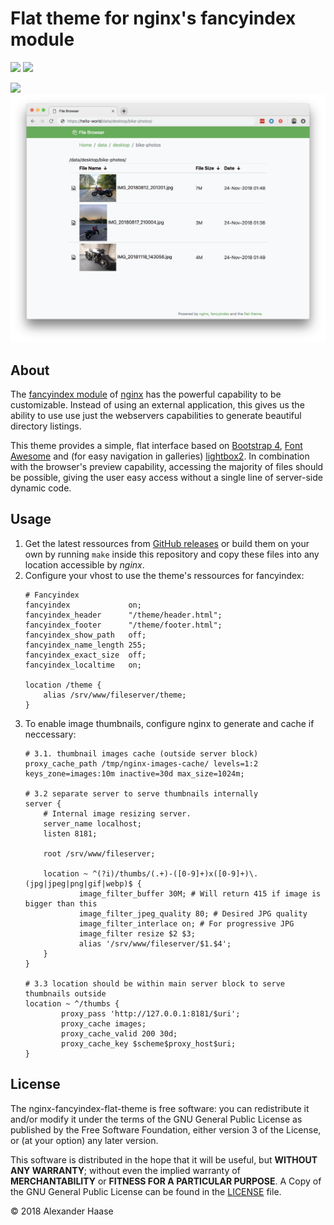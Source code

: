 # Flat theme for nginx's fancyindex module

[![](https://img.shields.io/github/issues-raw/alehaa/nginx-fancyindex-flat-theme.svg?style=flat-square)](https://github.com/alehaa/nginx-fancyindex-flat-theme/issues)
[![](https://img.shields.io/badge/license-GPLv3-blue.svg?style=flat-square)](LICENSE)

![](doc/screenshot.png)
![](doc/screenshot-thumbs.png)


## About

The [fancyindex module](https://github.com/aperezdc/ngx-fancyindex) of
[nginx](http://nginx.org/) has the powerful capability to be customizable.
Instead of using an external application, this gives us the ability to use use
just the webservers capabilities to generate beautiful directory listings.

This theme provides a simple, flat interface based on
[Bootstrap 4](https://getbootstrap.com), [Font Awesome](https://fontawesome.com)
and (for easy navigation in galleries)
[lightbox2](http://lokeshdhakar.com/projects/lightbox2/). In combination with
the browser's preview capability, accessing the majority of files should be
possible, giving the user easy access without a single line of server-side
dynamic code.


## Usage

1. Get the latest ressources from [GitHub releases](https://github.com/alehaa/nginx-fancyindex-flat-theme/releases)
   or build them on your own by running `make` inside this repository and copy
   these files into any location accessible by *nginx*.
2. Configure your vhost to use the theme's ressources for fancyindex:
    ```
    # Fancyindex
    fancyindex             on;
    fancyindex_header      "/theme/header.html";
    fancyindex_footer      "/theme/footer.html";
    fancyindex_show_path   off;
    fancyindex_name_length 255;
    fancyindex_exact_size  off;
    fancyindex_localtime   on;

    location /theme {
        alias /srv/www/fileserver/theme;
    }
    ```
3. To enable image thumbnails, configure nginx to generate and cache if neccessary:
    ```
    # 3.1. thumbnail images cache (outside server block)
    proxy_cache_path /tmp/nginx-images-cache/ levels=1:2 keys_zone=images:10m inactive=30d max_size=1024m;

    # 3.2 separate server to serve thumbnails internally
    server {
        # Internal image resizing server.
        server_name localhost;
        listen 8181;

        root /srv/www/fileserver;

        location ~ ^(?i)/thumbs/(.+)-([0-9]+)x([0-9]+)\.(jpg|jpeg|png|gif|webp)$ {
                image_filter_buffer 30M; # Will return 415 if image is bigger than this
                image_filter_jpeg_quality 80; # Desired JPG quality
                image_filter_interlace on; # For progressive JPG
                image_filter resize $2 $3;
                alias '/srv/www/fileserver/$1.$4';
        }
    }

    # 3.3 location should be within main server block to serve thumbnails outside
    location ~ ^/thumbs {
            proxy_pass 'http://127.0.0.1:8181/$uri';
            proxy_cache images;
            proxy_cache_valid 200 30d;
            proxy_cache_key $scheme$proxy_host$uri;
    }
    ```

## License

The nginx-fancyindex-flat-theme is free software: you can redistribute it and/or
modify it under the terms of the GNU General Public License as published by the
Free Software Foundation, either version 3 of the License, or (at your option)
any later version.

This software is distributed in the hope that it will be useful, but **WITHOUT
ANY WARRANTY**; without even the implied warranty of **MERCHANTABILITY** or
**FITNESS FOR A PARTICULAR PURPOSE**. A Copy of the GNU General Public License
can be found in the [LICENSE](LICENSE) file.

&copy; 2018 Alexander Haase
